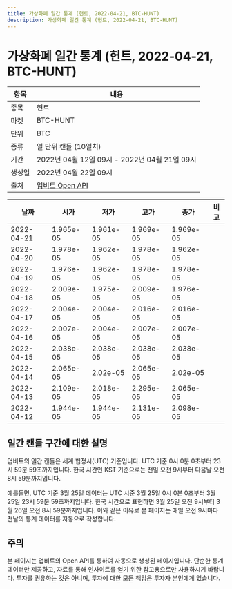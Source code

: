 ```yaml
---
title: 가상화폐 일간 통계 (헌트, 2022-04-21, BTC-HUNT)
description: 가상화폐 일간 통계 (헌트, 2022-04-21, BTC-HUNT)
---
```



가상화폐 일간 통계 (헌트, 2022-04-21, BTC-HUNT)
===

|항목|내용|
|--|--|
|종목|헌트|
|마켓|BTC-HUNT|
|단위|BTC|
|종류|일 단위 캔들 (10일치)|
|기간|2022년 04월 12일 09시 - 2022년 04월 21일 09시|
|생성일|2022년 04월 22일 09시|
|출처|[업비트 Open API](https://docs.upbit.com)|


|날짜|시가|저가|고가|종가|비고|
|--|--|--|--|--|--|
|2022-04-21|1.965e-05|1.961e-05|1.969e-05|1.969e-05|    |
|2022-04-20|1.978e-05|1.962e-05|1.978e-05|1.962e-05|    |
|2022-04-19|1.976e-05|1.962e-05|1.978e-05|1.978e-05|    |
|2022-04-18|2.009e-05|1.975e-05|2.009e-05|1.976e-05|    |
|2022-04-17|2.004e-05|2.004e-05|2.016e-05|2.016e-05|    |
|2022-04-16|2.007e-05|2.004e-05|2.007e-05|2.007e-05|    |
|2022-04-15|2.038e-05|2.038e-05|2.038e-05|2.038e-05|    |
|2022-04-14|2.065e-05|2.02e-05|2.065e-05|2.02e-05|    |
|2022-04-13|2.109e-05|2.018e-05|2.295e-05|2.065e-05|    |
|2022-04-12|1.944e-05|1.944e-05|2.131e-05|2.098e-05|    |


일간 캔들 구간에 대한 설명
---


업비트의 일간 캔들은 세계 협정시(UTC) 기준입니다. 
UTC 기준 0시 0분 0초부터 23시 59분 59초까지입니다. 
한국 시간인 KST 기준으로는 전일 오전 9시부터 다음날 오전 8시 59분까지입니다. 


예를들면, UTC 기준 3월 25일 데이터는 UTC 시준 3월 25일 0시 0분 0초부터 3월 25일 23시 59분 59초까지입니다. 
한국 시간으로 표현하면 3월 25일 오전 9시부터 3월 26일 오전 8시 59분까지입니다. 
이와 같은 이유로 본 페이지는 매일 오전 9시마다 전날의 통계 데이터를 자동으로 작성합니다. 


주의
---


본 페이지는 업비트의 Open API를 통하여 자동으로 생성된 페이지입니다. 
단순한 통계 데이터만 제공하고, 자료를 통해 인사이트를 얻기 위한 참고용으로만 사용하시기 바랍니다. 
투자를 권유하는 것은 아니며, 투자에 대한 모든 책임은 투자자 본인에게 있습니다. 
